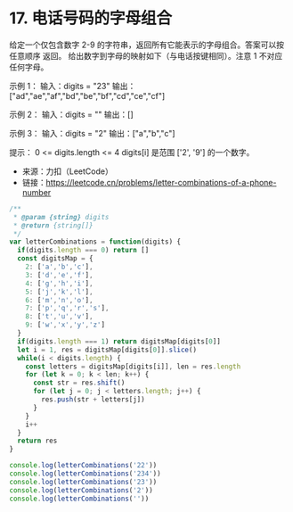 # 17. 电话号码的字母组合

给定一个仅包含数字 2-9 的字符串，返回所有它能表示的字母组合。答案可以按 任意顺序 返回。
给出数字到字母的映射如下（与电话按键相同）。注意 1 不对应任何字母。

示例 1：
输入：digits = "23"
输出：["ad","ae","af","bd","be","bf","cd","ce","cf"]

示例 2：
输入：digits = ""
输出：[]

示例 3：
输入：digits = "2"
输出：["a","b","c"]
 

提示：
0 <= digits.length <= 4
digits[i] 是范围 ['2', '9'] 的一个数字。

- 来源：力扣（LeetCode）  
- 链接：https://leetcode.cn/problems/letter-combinations-of-a-phone-number

```javascript
/**
 * @param {string} digits
 * @return {string[]}
 */
var letterCombinations = function(digits) {
  if(digits.length === 0) return []
  const digitsMap = {
    2: ['a','b','c'],
    3: ['d','e','f'],
    4: ['g','h','i'],
    5: ['j','k','l'],
    6: ['m','n','o'],
    7: ['p','q','r','s'],
    8: ['t','u','v'],
    9: ['w','x','y','z']
  }
  if(digits.length === 1) return digitsMap[digits[0]]
  let i = 1, res = digitsMap[digits[0]].slice()
  while(i < digits.length) {
    const letters = digitsMap[digits[i]], len = res.length
    for (let k = 0; k < len; k++) {
      const str = res.shift()
      for (let j = 0; j < letters.length; j++) {
        res.push(str + letters[j])
      }
    }
    i++
  }
  return res
}

console.log(letterCombinations('22'))
console.log(letterCombinations('234'))
console.log(letterCombinations('23'))
console.log(letterCombinations('2'))
console.log(letterCombinations(''))
```
